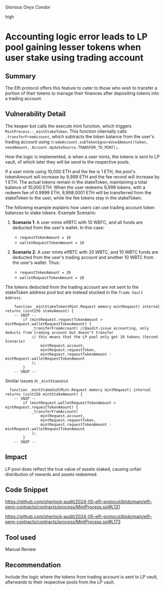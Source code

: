 Glorious Onyx Condor

high

# Accounting logic error leads to LP pool gaining lesser tokens when user stake using trading account

## Summary
The Elfi protocol offers this feature to cater to those who wish to transfer a portion of their tokens to manage their finances after depositing tokens into a trading account.
## Vulnerability Detail
The keeper bot calls the execute mint function, which triggers `MintProcess::_mintStakeToken`. This function internally calls `_transferFromAccount`, which subtracts the token balance from the user's trading account using `tradeAccount.subTokenIgnoreUsedAmount(token, needAmount, Account.UpdateSource.TRANSFER_TO_MINT);`. 

How the logic is implemented, is when a user mints, the tokens is sent to LP vault, of which later they will be send to the respective pools.

If a user mints using 10,000 ETH and the fee is 1 ETH, the pool's tokenAmount will increase by 9,999 ETH and the fee record will increase by 1 ETH. The actual tokens remain in the stakeToken, maintaining a total balance of 10,000 ETH. When the user redeems 9,999 tokens, with a redeem fee of 0.9999 ETH, 9,998.0001 ETH will be transferred from the stakeToken to the user, while the fee tokens stay in the stakeToken.

The following example explains how users can use trading account token balances to stake tokens.
Example Scenario:
1. **Scenario 1**: A user mints elfBTC with 10 WBTC, and all funds are deducted from the user's wallet. In this case:
   - `requestTokenAmount = 10`
   - `walletRequestTokenAmount = 10`

2. **Scenario 2**: A user mints elfBTC with 20 WBTC, and 10 WBTC funds are deducted from the user's trading account and another 10 WBTC from the user's wallet. Thus:
   - `requestTokenAmount = 20`
   - `walletRequestTokenAmount = 10`


The tokens deducted from the trading account are not sent to the stakeToken address pool but are instead stucked in the `Trade Vault Address`.
```solidity
    function _mintStakeToken(Mint.Request memory mintRequest) internal returns (uint256 stakeAmount) {
    -- SNIP --
        if (mintRequest.requestTokenAmount > mintRequest.walletRequestTokenAmount) {
            _transferFromAccount( //@audit-issue accounting, only deducts from trading account but doesn't transfer
            // this means that the LP pool only get 10 tokens (Second Scenario)
                mintRequest.account,
                mintRequest.requestToken,
                mintRequest.requestTokenAmount - mintRequest.walletRequestTokenAmount
            );
        }
    -- SNIP --
```
Similar issues in `_mintStakeUsd`
```solidity
  function _mintStakeUsd(Mint.Request memory mintRequest) internal returns (uint256 mintStakeAmount) { 
    -- SNIP --
        if (mintRequest.walletRequestTokenAmount < mintRequest.requestTokenAmount) {
            _transferFromAccount(
                mintRequest.account,
                mintRequest.requestToken,
                mintRequest.requestTokenAmount - mintRequest.walletRequestTokenAmount
            );
        }
    -- SNIP --
```
## Impact
LP pool does reflect the true value of assets staked, causing unfair distribution of rewards and assets redeemed.
## Code Snippet
https://github.com/sherlock-audit/2024-05-elfi-protocol/blob/main/elfi-perp-contracts/contracts/process/MintProcess.sol#L131

https://github.com/sherlock-audit/2024-05-elfi-protocol/blob/main/elfi-perp-contracts/contracts/process/MintProcess.sol#L173
## Tool used

Manual Review

## Recommendation
Include the logic where the tokens from trading account is sent to LP vault, afterwards to their respective pools from the LP vault.